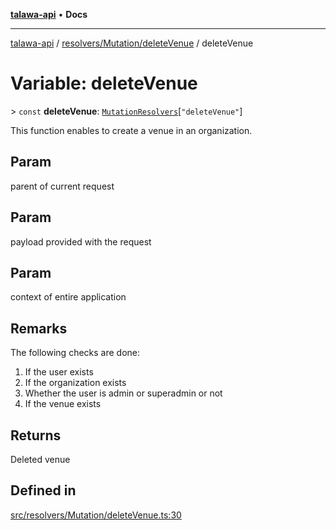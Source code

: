 [**talawa-api**](../../../../README.md) • **Docs**

***

[talawa-api](../../../../modules.md) / [resolvers/Mutation/deleteVenue](../README.md) / deleteVenue

# Variable: deleteVenue

\> `const` **deleteVenue**: [`MutationResolvers`](../../../../types/generatedGraphQLTypes/type-aliases/MutationResolvers.md)\[`"deleteVenue"`\]

This function enables to create a venue in an organization.

## Param

parent of current request

## Param

payload provided with the request

## Param

context of entire application

## Remarks

The following checks are done:
1. If the user exists
2. If the organization exists
3. Whether the user is admin or superadmin or not
4. If the venue exists

## Returns

Deleted venue

## Defined in

[src/resolvers/Mutation/deleteVenue.ts:30](https://github.com/PalisadoesFoundation/talawa-api/blob/f1c816bca43cc03a8c1bd303394e2550a50db017/src/resolvers/Mutation/deleteVenue.ts#L30)
